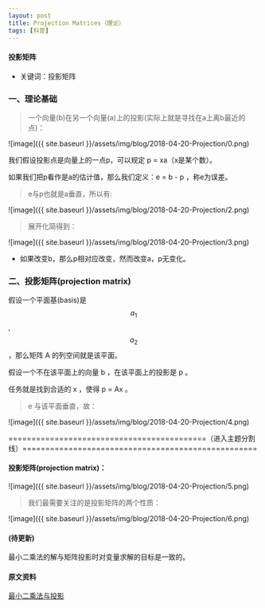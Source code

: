 ```yaml
---
layout: post
title: Projection Matrices（理论）
tags: [科普]
---
```

#### 投影矩阵

* 关键词：投影矩阵

### 一、理论基础

> 一个向量(b)在另一个向量(a)上的投影(实际上就是寻找在a上离b最近的点)：

![image]({{ site.baseurl }}/assets/img/blog/2018-04-20-Projection/0.png)

我们假设投影点是向量上的一点p，可以规定 p = xa（x是某个数）。

如果我们把p看作是a的估计值，那么我们定义：e = b - p ，称e为误差。

> e与p也就是a垂直，所以有:

![image]({{ site.baseurl }}/assets/img/blog/2018-04-20-Projection/2.png)

> 展开化简得到：

![image]({{ site.baseurl }}/assets/img/blog/2018-04-20-Projection/3.png)

* 如果改变b，那么p相对应改变，然而改变a，p无变化。

### 二、投影矩阵(projection matrix)

假设一个平面基(basis)是$$a_{1}$$,$$a_{2}$$，那么矩阵 A 的列空间就是该平面。

假设一个不在该平面上的向量 b ，在该平面上的投影是 p 。

任务就是找到合适的 x ，使得 p = Ax 。

> e 与该平面垂直，故：

![image]({{ site.baseurl }}/assets/img/blog/2018-04-20-Projection/4.png)

===========================================（进入主题分割线）===================================================

#### 投影矩阵(projection matrix)：

![image]({{ site.baseurl }}/assets/img/blog/2018-04-20-Projection/5.png)

> 我们最需要关注的是投影矩阵的两个性质：

![image]({{ site.baseurl }}/assets/img/blog/2018-04-20-Projection/6.png)

#### (待更新)

最小二乘法的解与矩阵投影时对变量求解的目标是一致的。

#### 原文资料

[最小二乘法与投影](https://blog.csdn.net/qq_29573053/article/details/79159752)


